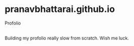 # pranavbhattarai.github.io
Profolio

<br>Building my profolio really slow from scratch. Wish me luck.</br>
